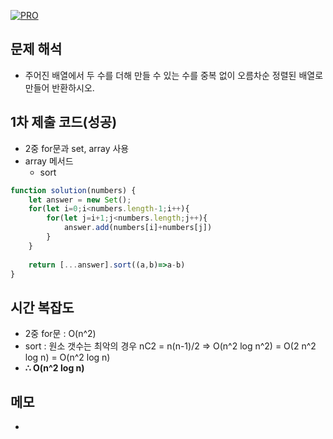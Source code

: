[![PRO]][Link]

## 문제 해석

- 주어진 배열에서 두 수를 더해 만들 수 있는 수를 중복 없이 오름차순 정렬된 배열로 만들어 반환하시오.

## 1차 제출 코드(성공)

- 2중 for문과 set, array 사용
- array 메서드
  - sort

```js
function solution(numbers) {
    let answer = new Set();
    for(let i=0;i<numbers.length-1;i++){
        for(let j=i+1;j<numbers.length;j++){
            answer.add(numbers[i]+numbers[j])
        }
    }
    
    return [...answer].sort((a,b)=>a-b)
}
```

## 시간 복잡도

- 2중 for문 : O(n^2)
- sort : 원소 갯수는 최악의 경우 nC2 = n(n-1)/2 => O(n^2 log n^2) = O(2 n^2 log n) = O(n^2 log n)
-   **∴ O(n^2 log n)**

## 메모

-

<!---------------------------------------------------------------------------->

[PRO]: https://github.com/GoSSaChin/algorithm-js/assets/107768516/67c43b52-bc3f-4571-a249-5519021afbb0
[Link]: https://school.programmers.co.kr/learn/courses/30/lessons/68644
